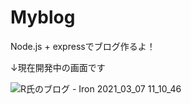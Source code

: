 # Myblog
Node.js + expressでブログ作るよ！

↓現在開発中の画面です

![R氏のブログ - Iron 2021_03_07 11_10_46](https://user-images.githubusercontent.com/44052955/110226865-dea0b380-7f35-11eb-9051-faee85561555.png)
